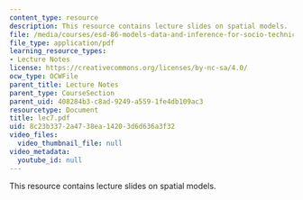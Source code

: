 ```yaml
---
content_type: resource
description: This resource contains lecture slides on spatial models.
file: /media/courses/esd-86-models-data-and-inference-for-socio-technical-systems-spring-2007/8c23b3372a4738ea14203d6d636a3f32_lec7.pdf
file_type: application/pdf
learning_resource_types:
- Lecture Notes
license: https://creativecommons.org/licenses/by-nc-sa/4.0/
ocw_type: OCWFile
parent_title: Lecture Notes
parent_type: CourseSection
parent_uid: 408284b3-c8ad-9249-a559-1fe4db109ac3
resourcetype: Document
title: lec7.pdf
uid: 8c23b337-2a47-38ea-1420-3d6d636a3f32
video_files:
  video_thumbnail_file: null
video_metadata:
  youtube_id: null
---
```

This resource contains lecture slides on spatial models.